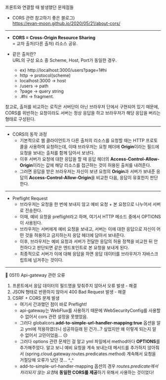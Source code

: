 프론트와 연결할 때 발생했던 문제점들
- CORS 관련 참고하기 좋은 블로그)  
https://evan-moon.github.io/2020/05/21/about-cors/

---

* **CORS = Cross-Origin Resource Sharing**   
= 교차 출처(다른 출처) 리소스 공유.


* 같은 출처란?  
URL의 구성 요소 중 Scheme, Host, Port가 동일한 경우.  
  - ex) http://localhost:3000/users?page=1#hi
  - http -> protocol(scheme)  
  - localhost:3000 -> host
  - /users -> path   
  - ?page -> query string
  - .#hi -> fragment.
  
  
참고로, 출처를 비교하는 로직은 서버단이 아닌 브라우저 단에서 구현되어 있기 때문에, 
CORS를 위반하는 요청이라도 서버는 정상 응답을 하고 브라우저가 해당 응답을 버리는 형태로 구성된다.

---

* CORS의 동작 과정  
  - 기본적으로 웹 클라이언트가 다른 출처의 리소스를 요청할 때는 HTTP 프로토콜을 사용하여 요청하는데, 이때 브라우저는 요청 헤더에 **Origin**이라는 필드에 요청을 보내는 출처를 함께 담아서 보낸다.  
  - 이후 서버가 요청에 대한 응답을 할 때 응답 헤더의 **Access-Control-Allow-Origin**이라는 값에 해당 리소스를 접근하는 것이 허용된 출처를 내려준다.
  - 그러면 응답을 받은 브라우저는 자신이 보낸 요청의 **Origin**과 서버가 보내준 응답의 **Access-Control-Allow-Origin**을 비교한 다음, 응답이 유효한지 판단한다.

---

* Preflight Request  
  - 브라우저는 요청을 한 번에 보내지 않고 예비 요청 + 본 요청으로 나누어서 서버로 전송한다.
  - 이때, 예비 요청을 preflight라고 하며, 여기서 HTTP 메소드 중에서 OPTIONS이 사용된다.
  - 브라우저는 서버에게 예비 요청을 보내고, 서버는 이에 대한 응답으로 자신이 어떤 것을 허용하고 금지하는지 응답 헤더에 담아서 보내준다.
  - 이후, 브라우저는 예비 요청과 서버가 전달한 응답의 허용 정책을 비교한 뒤 안전하다고 판단되면 같은 엔드포인트로 본 요청을 보내게 된다.
  - 최종적으로 서버가 이에 대해 응답을 하면 응답 데이터를 브라우저가 자바스크립트에 넘겨주는 것이다.

---

📌 0511) Api-gateway 관련 오류  
1) 프론트에서 응답 데이터의 필드명을 맞춰주지 않아서 오류 발생 - 해결
2) JSON 형태로 반환하지 않아서 400 Bad Request 발생 - 해결
3) CSRF + CORS 문제 발생  
   - 여기서 간과했던 점이 바로 Preflight!  
   - api-gateway는 WebFlux를 사용하기 때문에 WebSecurityConfig를 사용할 수 없어서 cors 관련 설정을 못했었음.
   - 그러다 globalcors.**add-to-simple-url-handler-mapping:true** 옵션을 알고 yml에 적용하였더니 성공하길래 된 건가...? 싶었지만 왜 이렇게 되는지 알 수 없어서 고민이었음... 😥
   - 그러다 options 관련 문제인 걸 알고 yml 파일에서 method마다 **OPTIONS**를 추가해주었다. 알고 보니 예비 요청을 계속 보내는데 메서드를 추가하지 않아줘서 
   (spring.cloud.gateway.routes.predicates.method) 계속해서 요청을 거절당해 오류가 났던 것... ^_^
   - add-to-simple-url-handler-mapping 옵션의 경우 *routes.predicate에서 처리되지 않는 요청*에 **동일한 CORS를 제공**하기 위해서 사용하는 것이었다!
